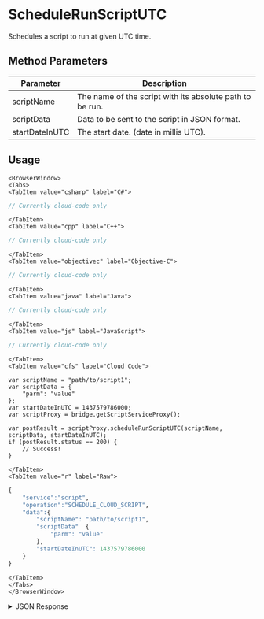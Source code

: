 # ScheduleRunScriptUTC

Schedules a script to run at given UTC time.

<PartialServop service_name="script" operation_name="SCHEDULE_CLOUD_SCRIPT" />

## Method Parameters
Parameter | Description
--------- | -----------
scriptName | The name of the script with its absolute path to be run.
scriptData | Data to be sent to the script in JSON format.
startDateInUTC | The start date. (date in millis UTC).

## Usage

```mdx-code-block
<BrowserWindow>
<Tabs>
<TabItem value="csharp" label="C#">
```

```csharp
// Currently cloud-code only
```

```mdx-code-block
</TabItem>
<TabItem value="cpp" label="C++">
```

```cpp
// Currently cloud-code only
```

```mdx-code-block
</TabItem>
<TabItem value="objectivec" label="Objective-C">
```

```objectivec
// Currently cloud-code only
```

```mdx-code-block
</TabItem>
<TabItem value="java" label="Java">
```

```java
// Currently cloud-code only
```

```mdx-code-block
</TabItem>
<TabItem value="js" label="JavaScript">
```

```javascript
// Currently cloud-code only
```

```mdx-code-block
</TabItem>
<TabItem value="cfs" label="Cloud Code">
```

```cfscript
var scriptName = "path/to/script1";
var scriptData = {
    "parm": "value"
};
var startDateInUTC = 1437579786000;
var scriptProxy = bridge.getScriptServiceProxy();

var postResult = scriptProxy.scheduleRunScriptUTC(scriptName, scriptData, startDateInUTC);
if (postResult.status == 200) {
    // Success!
}
```

```mdx-code-block
</TabItem>
<TabItem value="r" label="Raw">
```

```r
{
    "service":"script",
    "operation":"SCHEDULE_CLOUD_SCRIPT",
    "data":{
        "scriptName": "path/to/script1",
        "scriptData"  {
            "parm": "value" 
        },
        "startDateInUTC": 1437579786000
    }
}
```

```mdx-code-block
</TabItem>
</Tabs>
</BrowserWindow>
```

<details>
<summary>JSON Response</summary>

```json
{
  "data": {
    "gameId": "13229",
    "description": null,
    "result": {},
    "jobId": "8a39b713-afbe-499b-9b03-e135031582fc",
    "localTime": null,
    "createdAt": 1624990277998,
    "runStartTime": 0,
    "runEndTime": 0,
    "playerSessionId": null,
    "scheduledStartTime": 1624990337998,
    "scriptName": "folder/getProperties",
    "jobType": "CloudCode",
    "runState": "Scheduled",
    "parameters": {
      "parm": "value"
    },
    "updatedAt": 1624990277998
  },
  "status": 200
}
```
</details>

